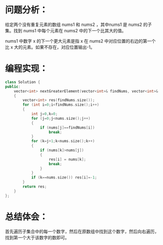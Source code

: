 # 问题分析：

给定两个没有重复元素的数组 nums1 和 nums2 ，其中nums1 是 nums2 的子集。找到 nums1 中每个元素在 nums2 中的下一个比其大的值。

nums1 中数字 x 的下一个更大元素是指 x 在 nums2 中对应位置的右边的第一个比 x 大的元素。如果不存在，对应位置输出-1。
# 编程实现：
```C++
class Solution {
public:
    vector<int> nextGreaterElement(vector<int>& findNums, vector<int>& nums)
    {
        vector<int> res(findNums.size());
        for (int i=0;i<findNums.size();i++) 
        {
            int j=0,k=0;
            for (j=0;j<nums.size();j++) 
            {
                if (nums[j]==findNums[i]) 
                    break;
            }
            for (k=j+1;k<nums.size();k++) 
            {
                if (nums[k]>nums[j]) 
                {
                    res[i] = nums[k];
                    break;
                }
            }
            if (k==nums.size()) res[i]=-1;
        }
        return res;
    }
};
```
# 总结体会：
首先遍历子集合中的每一个数字，然后在原数组中找到这个数字，然后向右遍历，找到第一个大于该数字的数即可。
